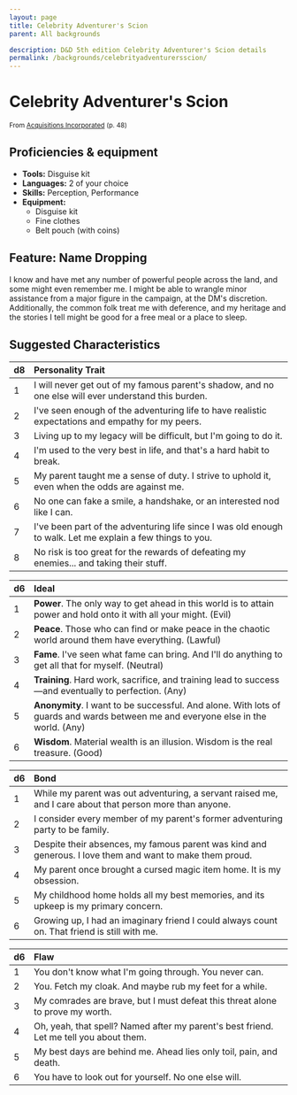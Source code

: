 ```yaml
---
layout: page
title: Celebrity Adventurer's Scion
parent: All backgrounds

description: D&D 5th edition Celebrity Adventurer's Scion details
permalink: /backgrounds/celebrityadventurersscion/
---
```

# Celebrity Adventurer's Scion

<small>From <a target="_blank" href="https://dnd.wizards.com/products/tabletop-games/rpg-products/acqinc">Acquisitions Incorporated</a> (p. 48)</small>

## Proficiencies & equipment

- **Tools:** Disguise kit
- **Languages:** 2 of your choice
- **Skills:** Perception, Performance
- **Equipment:** 
  - Disguise kit
  - Fine clothes
  - Belt pouch (with coins)

## Feature: Name Dropping


I know and have met any number of powerful people across the land, and some might even remember me. I might be able to wrangle minor assistance from a major figure in the campaign, at the DM's discretion. Additionally, the common folk treat me with deference, and my heritage and the stories I tell might be good for a free meal or a place to sleep.

## Suggested Characteristics


| d8 | Personality Trait |
|:----------------------------|:------------------|
| 1 | I will never get out of my famous parent's shadow, and no one else will ever understand this burden. |
| 2 | I've seen enough of the adventuring life to have realistic expectations and empathy for my peers. |
| 3 | Living up to my legacy will be difficult, but I'm going to do it. |
| 4 | I'm used to the very best in life, and that's a hard habit to break. |
| 5 | My parent taught me a sense of duty. I strive to uphold it, even when the odds are against me. |
| 6 | No one can fake a smile, a handshake, or an interested nod like I can. |
| 7 | I've been part of the adventuring life since I was old enough to walk. Let me explain a few things to you. |
| 8 | No risk is too great for the rewards of defeating my enemies... and taking their stuff. |

| d6 | Ideal |
|:----------------------------|:------|
| 1 | **Power**. The only way to get ahead in this world is to attain power and hold onto it with all your might. (Evil) |
| 2 | **Peace**. Those who can find or make peace in the chaotic world around them have everything. (Lawful) |
| 3 | **Fame**. I've seen what fame can bring. And I'll do anything to get all that for myself. (Neutral) |
| 4 | **Training**. Hard work, sacrifice, and training lead to success—and eventually to perfection. (Any) |
| 5 | **Anonymity**. I want to be successful. And alone. With lots of guards and wards between me and everyone else in the world. (Any) |
| 6 | **Wisdom**. Material wealth is an illusion. Wisdom is the real treasure. (Good) |

| d6 | Bond |
|:----------------------------|:------------------|
| 1 | While my parent was out adventuring, a servant raised me, and I care about that person more than anyone. |
| 2 | I consider every member of my parent's former adventuring party to be family. |
| 3 | Despite their absences, my famous parent was kind and generous. I love them and want to make them proud. |
| 4 | My parent once brought a cursed magic item home. It is my obsession. |
| 5 | My childhood home holds all my best memories, and its upkeep is my primary concern. |
| 6 | Growing up, I had an imaginary friend I could always count on. That friend is still with me. |

| d6 | Flaw |
|:----------------------------|:------------------|
| 1 | You don't know what I'm going through. You never can. |
| 2 | You. Fetch my cloak. And maybe rub my feet for a while. |
| 3 | My comrades are brave, but I must defeat this threat alone to prove my worth. |
| 4 | Oh, yeah, that spell? Named after my parent's best friend. Let me tell you about them. |
| 5 | My best days are behind me. Ahead lies only toil, pain, and death. |
| 6 | You have to look out for yourself. No one else will. |